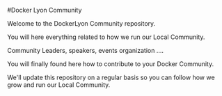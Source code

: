 #Docker Lyon Community

Welcome to the DockerLyon Community repository.

You will here everything related to how we run our Local Community.

Community Leaders, speakers, events organization ....

You will finally found here how to contribute to your Docker Community.

We'll update this repository on a regular basis so you can follow how we grow and run our Local Community.
